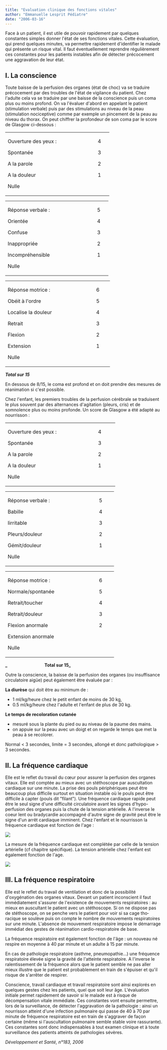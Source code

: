 ```yaml
---
title: "Evaluation clinique des fonctions vitales"
author: "Emmanuelle Lesprit Pédiatre"
date: "2006-03-16"
---
```


<div class="teaser"><p>Face à un patient, il est utile de pouvoir rapidement par quelques constantes simples donner l'état de ses fonctions vitales. Cette évaluation, qui prend quelques minutes, va permettre rapidement d'identifier le malade qui présente un risque vital. Il faut éventuellement reprendre régulièrement ces constantes pour les patients instables afin de détecter précocement une aggravation de leur état.</p></div>

## I. La conscience

Toute baisse de la perfusion des organes (état de choc) va se traduire précocement par des troubles de l'état de vigilance du patient. Chez l'adulte cela va se traduire par une baisse de la conscience puis un coma plus ou moins profond. On va l'évaluer d'abord en appelant le patient (stimulation verbale) puis par des stimulations au niveau de la peau (stimulation nociceptive) comme par exemple un pince­ment de la peau au niveau du thorax. On peut chiffrer la profondeur de son coma par le score de Glasgow ci-dessous :

<table>

<tbody>

<tr>

<td style="width: 273px;" valign="top">

Ouverture des yeux :

Spontanée

A la parole

A la douleur

Nulle

</td>

<td style="width: 29px;" valign="top">

4

3

2

1

</td>

</tr>

</tbody>

</table>

<table>

<tbody>

<tr>

<td style="width: 271px;" valign="top">

Réponse verbale :

Orientée

Confuse

Inappropriée

Incompréhensible

Nulle

</td>

<td style="width: 28px;" valign="top">

5

4

3

2

1

</td>

</tr>

</tbody>

</table>

<table>

<tbody>

<tr>

<td style="width: 268px;" valign="top">

Réponse motrice :

Obéit à l'ordre

Localise la douleur

Retrait

Flexion

Extension

Nulle

</td>

<td style="width: 36px;" valign="top">

6

5

4

3

2

1

</td>

</tr>

</tbody>

</table>

_**Total sur 15**_

En dessous de 8/15, le coma est profond et on doit prendre des mesures de réanimation si c'est possible.

Chez l'enfant, les premiers troubles de la per­fusion cérébrale se traduisent le plus souvent par des alternances d'agitation (pleurs, cris) et de somnolence plus ou moins profonde. Un score de Glasgow a été adapté au nourrisson :

<table>

<tbody>

<tr>

<td style="width: 274px;" valign="top">

Ouverture des yeux :

Spontanée

A la parole

A la douleur

Nulle

</td>

<td style="width: 47px;" valign="top">

4

3

2

1

</td>

</tr>

</tbody>

</table>

<table>

<tbody>

<tr>

<td style="width: 277px;" valign="top">

Réponse verbale :

Babille

Iirritable

Pleurs/douleur

Gémit/douleur

Nulle

</td>

<td style="width: 40px;" valign="top">

5

4

3

2

1

</td>

</tr>

</tbody>

</table>

<table>

<tbody>

<tr>

<td style="width: 277px;" valign="top">

Réponse motrice :

Normale/spontanée

Retrait/toucher

Retrait/douleur

Flexion anormale

Extension anormale

Nulle

</td>

<td style="width: 40px;" valign="top">

6

5

4

3

2

</td>

</tr>

</tbody>

</table>

**_                                    Total sur 15_**

Outre la conscience, la baisse de la perfusion des organes (ou insuffisance circulatoire aigüe) peut également être évaluée par :

**La diurèse** qui doit être au minimum de :

*   1 ml/kg/heure chez le petit enfant de moins de 30 kg,
*   0.5 ml/kg/heure chez l'adulte et l'enfant de plus de 30 kg.

**Le temps de recoloration cutanée**

*   mesuré sous la plante du pied ou au niveau de la paume des mains.  
*   on appuie sur la peau avec un doigt et on regarde le temps que met la peau à se recolorer.

Normal < 3 secondes, limite = 3 secondes, allongé et donc pathologique > 3 secondes.

## II. La fréquence cardiaque

Elle est le reflet du travail du cœur pour assurer la perfusion des organes vitaux. Elle est comp­tée au mieux avec un stéthoscope par ausculta­tion cardiaque sur une minute. La prise des pouls périphériques peut être beaucoup plus difficile surtout en situation instable où le pouls peut être difficile à capter (pouls dit "filant"). Une fréquence cardiaque rapide peut être le seul signe d'une difficulté circulatoire avant les signes d'hypo-perfusion des organes puis la chute de la tension artérielle. A l'inverse le coeur lent ou bradycardie accom­pagné d'autre signe de gravité peut être le signe d'un arrêt cardiaque imminent. Chez l'enfant et le nourrisson la fréquence cardiaque est fonction de l'age :


![](image002-17.jpg)


La mesure de la fréquence cardiaque est com­plétée par celle de la tension artérielle (cf cha­pitre spécifique). La tension artérielle chez l'enfant est également fonction de l'age.


![](image002.jpg)


## III. La fréquence respiratoire

Elle est le reflet du travail de ventilation et donc de la possibilité d'oxygénation des organes vitaux. Devant un patient inconscient il faut immédiatement s'assurer de l'existence de mouvements respiratoires : au mieux en auscultant le patient avec un stéthoscope. Si on ne dispose pas de stéthoscope, on se penche vers le patient pour voir si sa cage tho­racique se soulève puis on compte le nombre de mouvements respiratoires sur une minute. L'absence de mouvement respiratoire impose le démarrage immédiat des gestes de réanima­tion cardio-respiratoire de base.

La fréquence respiratoire est également fonction de l'âge : un nouveau né respire en moyenne à 40 par minute et un adulte à 15 par minute.

En cas de pathologie respiratoire (asthme, pneumopathie...) une fréquence respiratoire élevée signe la gravité de l'atteinte respiratoi­re. A l'inverse le ralentissement de la fréquen­ce alors que le patient semble ne pas aller mieux illustre que le patient est probablement en train de s'épuiser et qu'il risque de s'arrêter de respirer.

Conscience, travail cardiaque et travail respi­ratoire sont ainsi explorés en quelques gestes chez les patients, quel que soit leur âge. L'éva­luation initiale permet rapidement de savoir si le malade est à risque de décompensation vitale immédiate. Ces constantes vont ensuite permettre, lors de la surveillance, de détecter l'aggravation de la pathologie : ainsi un nour­risson atteint d'une infection pulmonaire qui passe de 40 à 70 par minute de fréquence res­piratoire est en train de s'aggraver de façon certaine (même si l'auscultation pulmonaire semble stable voire rassurante). Ces constantes sont donc indispensables à tout examen clinique et à toute surveillance des patients atteints de pathologies sévères.

_Développement et Santé, n°183, 2006_